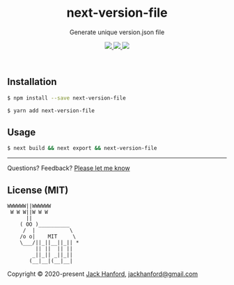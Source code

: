 <h1 align="center">
  next-version-file
</h1>

<p align="center">Generate unique version.json file</p>

<p align="center">
  <a href="https://www.npmjs.com/package/next-version-file">
    <img src="https://img.shields.io/npm/dy/next-version-file.svg">
  </a>
  <a href="https://www.npmjs.com/package/next-version-file">
    <img src="https://img.shields.io/npm/v/next-version-file.svg?maxAge=3600&label=next-version-file&colorB=007ec6">
  </a>
  <img src="https://img.shields.io/github/repo-size/hanford/next-version-file.svg" />
</p>

<br/>

## Installation

```sh
$ npm install --save next-version-file
```

```sh
$ yarn add next-version-file
```

## Usage

```sh
$ next build && next export && next-version-file
```

<hr />

Questions? Feedback? [Please let me know](https://github.com/hanford/next-version-file/issues/new)

## License (MIT)

```
WWWWWW||WWWWWW
 W W W||W W W
      ||
    ( OO )__________
     /  |           \
    /o o|    MIT     \
    \___/||_||__||_|| *
         || ||  || ||
        _||_|| _||_||
       (__|__|(__|__|
```

Copyright © 2020-present [Jack Hanford](http://jackhanford.com), jackhanford@gmail.com
